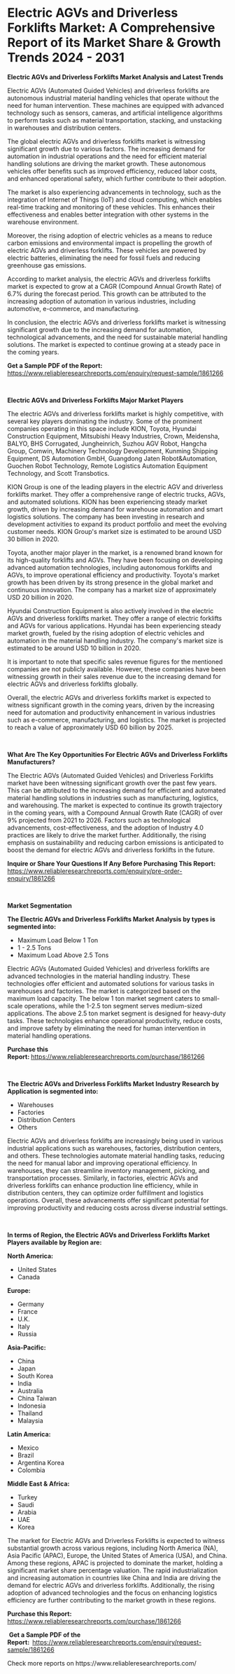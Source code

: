 <p><h1>Electric AGVs and Driverless Forklifts Market: A Comprehensive Report of its Market Share & Growth Trends 2024 - 2031</h1></p><p><strong>Electric AGVs and Driverless Forklifts Market Analysis and Latest Trends</strong></p>
<p><p>Electric AGVs (Automated Guided Vehicles) and driverless forklifts are autonomous industrial material handling vehicles that operate without the need for human intervention. These machines are equipped with advanced technology such as sensors, cameras, and artificial intelligence algorithms to perform tasks such as material transportation, stacking, and unstacking in warehouses and distribution centers.</p><p>The global electric AGVs and driverless forklifts market is witnessing significant growth due to various factors. The increasing demand for automation in industrial operations and the need for efficient material handling solutions are driving the market growth. These autonomous vehicles offer benefits such as improved efficiency, reduced labor costs, and enhanced operational safety, which further contribute to their adoption.</p><p>The market is also experiencing advancements in technology, such as the integration of Internet of Things (IoT) and cloud computing, which enables real-time tracking and monitoring of these vehicles. This enhances their effectiveness and enables better integration with other systems in the warehouse environment.</p><p>Moreover, the rising adoption of electric vehicles as a means to reduce carbon emissions and environmental impact is propelling the growth of electric AGVs and driverless forklifts. These vehicles are powered by electric batteries, eliminating the need for fossil fuels and reducing greenhouse gas emissions.</p><p>According to market analysis, the electric AGVs and driverless forklifts market is expected to grow at a CAGR (Compound Annual Growth Rate) of 6.7% during the forecast period. This growth can be attributed to the increasing adoption of automation in various industries, including automotive, e-commerce, and manufacturing.</p><p>In conclusion, the electric AGVs and driverless forklifts market is witnessing significant growth due to the increasing demand for automation, technological advancements, and the need for sustainable material handling solutions. The market is expected to continue growing at a steady pace in the coming years.</p></p>
<p><strong>Get a Sample PDF of the Report:&nbsp;</strong> <a href="https://www.reliableresearchreports.com/enquiry/request-sample/1861266">https://www.reliableresearchreports.com/enquiry/request-sample/1861266</a></p>
<p>&nbsp;</p>
<p><strong>Electric AGVs and Driverless Forklifts Major Market Players</strong></p>
<p><p>The electric AGVs and driverless forklifts market is highly competitive, with several key players dominating the industry. Some of the prominent companies operating in this space include KION, Toyota, Hyundai Construction Equipment, Mitsubishi Heavy Industries, Crown, Meidensha, BALYO, BHS Corrugated, Jungheinrich, Suzhou AGV Robot, Hangcha Group, Comwin, Machinery Technology Development, Kunming Shipping Equipment, DS Automotion GmbH, Guangdong Jaten Robot&Automation, Guochen Robot Technology, Remote Logistics Automation Equipment Technology, and Scott Transbotics.</p><p>KION Group is one of the leading players in the electric AGV and driverless forklifts market. They offer a comprehensive range of electric trucks, AGVs, and automated solutions. KION has been experiencing steady market growth, driven by increasing demand for warehouse automation and smart logistics solutions. The company has been investing in research and development activities to expand its product portfolio and meet the evolving customer needs. KION Group's market size is estimated to be around USD 30 billion in 2020.</p><p>Toyota, another major player in the market, is a renowned brand known for its high-quality forklifts and AGVs. They have been focusing on developing advanced automation technologies, including autonomous forklifts and AGVs, to improve operational efficiency and productivity. Toyota's market growth has been driven by its strong presence in the global market and continuous innovation. The company has a market size of approximately USD 20 billion in 2020.</p><p>Hyundai Construction Equipment is also actively involved in the electric AGVs and driverless forklifts market. They offer a range of electric forklifts and AGVs for various applications. Hyundai has been experiencing steady market growth, fueled by the rising adoption of electric vehicles and automation in the material handling industry. The company's market size is estimated to be around USD 10 billion in 2020.</p><p>It is important to note that specific sales revenue figures for the mentioned companies are not publicly available. However, these companies have been witnessing growth in their sales revenue due to the increasing demand for electric AGVs and driverless forklifts globally.</p><p>Overall, the electric AGVs and driverless forklifts market is expected to witness significant growth in the coming years, driven by the increasing need for automation and productivity enhancement in various industries such as e-commerce, manufacturing, and logistics. The market is projected to reach a value of approximately USD 60 billion by 2025.</p></p>
<p>&nbsp;</p>
<p><strong>What Are The Key Opportunities For Electric AGVs and Driverless Forklifts Manufacturers?</strong></p>
<p><p>The Electric AGVs (Automated Guided Vehicles) and Driverless Forklifts market have been witnessing significant growth over the past few years. This can be attributed to the increasing demand for efficient and automated material handling solutions in industries such as manufacturing, logistics, and warehousing. The market is expected to continue its growth trajectory in the coming years, with a Compound Annual Growth Rate (CAGR) of over 9% projected from 2021 to 2026. Factors such as technological advancements, cost-effectiveness, and the adoption of Industry 4.0 practices are likely to drive the market further. Additionally, the rising emphasis on sustainability and reducing carbon emissions is anticipated to boost the demand for electric AGVs and driverless forklifts in the future.</p></p>
<p><strong>Inquire or Share Your Questions If Any Before Purchasing This Report:</strong> <a href="https://www.reliableresearchreports.com/enquiry/pre-order-enquiry/1861266">https://www.reliableresearchreports.com/enquiry/pre-order-enquiry/1861266</a></p>
<p>&nbsp;</p>
<p><strong>Market Segmentation</strong></p>
<p><strong>The Electric AGVs and Driverless Forklifts Market Analysis by types is segmented into:</strong></p>
<p><ul><li>Maximum Load Below 1 Ton</li><li>1 - 2.5 Tons</li><li>Maximum Load Above 2.5 Tons</li></ul></p>
<p><p>Electric AGVs (Automated Guided Vehicles) and driverless forklifts are advanced technologies in the material handling industry. These technologies offer efficient and automated solutions for various tasks in warehouses and factories. The market is categorized based on the maximum load capacity. The below 1 ton market segment caters to small-scale operations, while the 1-2.5 ton segment serves medium-sized applications. The above 2.5 ton market segment is designed for heavy-duty tasks. These technologies enhance operational productivity, reduce costs, and improve safety by eliminating the need for human intervention in material handling operations.</p></p>
<p><strong>Purchase this Report:&nbsp;</strong><a href="https://www.reliableresearchreports.com/purchase/1861266">https://www.reliableresearchreports.com/purchase/1861266</a></p>
<p>&nbsp;</p>
<p><strong>The Electric AGVs and Driverless Forklifts Market Industry Research by Application is segmented into:</strong></p>
<p><ul><li>Warehouses</li><li>Factories</li><li>Distribution Centers</li><li>Others</li></ul></p>
<p><p>Electric AGVs and driverless forklifts are increasingly being used in various industrial applications such as warehouses, factories, distribution centers, and others. These technologies automate material handling tasks, reducing the need for manual labor and improving operational efficiency. In warehouses, they can streamline inventory management, picking, and transportation processes. Similarly, in factories, electric AGVs and driverless forklifts can enhance production line efficiency, while in distribution centers, they can optimize order fulfillment and logistics operations. Overall, these advancements offer significant potential for improving productivity and reducing costs across diverse industrial settings.</p></p>
<p>&nbsp;</p>
<p><strong>In terms of Region, the Electric AGVs and Driverless Forklifts Market Players available by Region are:</strong></p>
<p>
    <p> <strong> North America: </strong>
        <ul>
            <li>United States</li>
            <li>Canada</li>
        </ul>
        </p> 
    <p> <strong> Europe: </strong>
        <ul>
            <li>Germany</li>
            <li>France</li>
            <li>U.K.</li>
            <li>Italy</li>
            <li>Russia</li>
        </ul>
        </p> 
    <p> <strong> Asia-Pacific: </strong>
        <ul>
            <li>China</li>
            <li>Japan</li>
            <li>South Korea</li>
            <li>India</li>
            <li>Australia</li>
            <li>China Taiwan</li>
            <li>Indonesia</li>
            <li>Thailand</li>
            <li>Malaysia</li>
        </ul>
        </p> 
    <p> <strong> Latin America: </strong>
        <ul>
            <li>Mexico</li>
            <li>Brazil</li>
            <li>Argentina Korea</li>
            <li>Colombia</li>
        </ul>
        </p> 
    <p> <strong> Middle East & Africa: </strong>
        <ul>
            <li>Turkey</li>
            <li>Saudi</li>
            <li>Arabia</li>
            <li>UAE</li>
            <li>Korea</li>
        </ul>
    </p>
    </p>
<p><p>The market for Electric AGVs and Driverless Forklifts is expected to witness substantial growth across various regions, including North America (NA), Asia Pacific (APAC), Europe, the United States of America (USA), and China. Among these regions, APAC is projected to dominate the market, holding a significant market share percentage valuation. The rapid industrialization and increasing automation in countries like China and India are driving the demand for electric AGVs and driverless forklifts. Additionally, the rising adoption of advanced technologies and the focus on enhancing logistics efficiency are further contributing to the market growth in these regions.</p></p>
<p><strong>Purchase this Report: </strong><a href="https://www.reliableresearchreports.com/purchase/1861266">https://www.reliableresearchreports.com/purchase/1861266</a></p>
<p>&nbsp;<strong>Get a Sample PDF of the Report:&nbsp;&nbsp;</strong><a href="https://www.reliableresearchreports.com/enquiry/request-sample/1861266">https://www.reliableresearchreports.com/enquiry/request-sample/1861266</a></p>
<p><strong></strong></p>
<p>Check more reports on https://www.reliableresearchreports.com/</p>